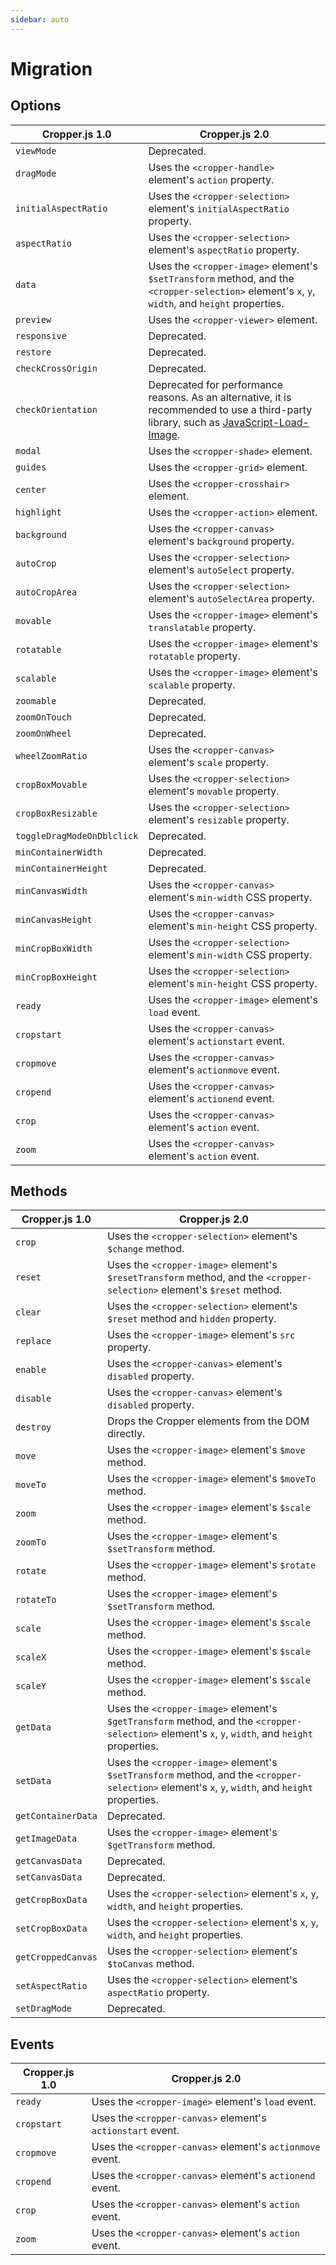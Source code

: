 ```yaml
---
sidebar: auto
---
```


# Migration

## Options

| Cropper.js 1.0 | Cropper.js 2.0 |
| --- | --- |
| `viewMode` | Deprecated. |
| `dragMode` | Uses the `<cropper-handle>` element's `action` property. |
| `initialAspectRatio` | Uses the `<cropper-selection>` element's `initialAspectRatio` property. |
| `aspectRatio` | Uses the `<cropper-selection>` element's `aspectRatio` property. |
| `data` | Uses the `<cropper-image>` element's `$setTransform` method, and the `<cropper-selection>` element's `x`, `y`, `width`, and `height` properties. |
| `preview` | Uses the `<cropper-viewer>` element. |
| `responsive` | Deprecated. |
| `restore` | Deprecated. |
| `checkCrossOrigin` | Deprecated. |
| `checkOrientation` | Deprecated for performance reasons. As an alternative, it is recommended to use a third-party library, such as [JavaScript-Load-Image](https://github.com/blueimp/JavaScript-Load-Image). |
| `modal` | Uses the `<cropper-shade>` element. |
| `guides` | Uses the `<cropper-grid>` element. |
| `center` | Uses the `<cropper-crosshair>` element. |
| `highlight` | Uses the `<cropper-action>` element. |
| `background` | Uses the `<cropper-canvas>` element's `background` property. |
| `autoCrop` | Uses the `<cropper-selection>` element's `autoSelect` property. |
| `autoCropArea` | Uses the `<cropper-selection>` element's `autoSelectArea` property. |
| `movable` | Uses the `<cropper-image>` element's `translatable` property. |
| `rotatable` | Uses the `<cropper-image>` element's `rotatable` property. |
| `scalable` | Uses the `<cropper-image>` element's `scalable` property. |
| `zoomable` | Deprecated. |
| `zoomOnTouch` | Deprecated. |
| `zoomOnWheel` | Deprecated. |
| `wheelZoomRatio` | Uses the `<cropper-canvas>` element's `scale` property. |
| `cropBoxMovable` | Uses the `<cropper-selection>` element's `movable` property. |
| `cropBoxResizable` | Uses the `<cropper-selection>` element's `resizable` property. |
| `toggleDragModeOnDblclick` | Deprecated. |
| `minContainerWidth` | Deprecated. |
| `minContainerHeight` | Deprecated. |
| `minCanvasWidth` | Uses the `<cropper-canvas>` element's `min-width` CSS property. |
| `minCanvasHeight` | Uses the `<cropper-canvas>` element's `min-height` CSS property. |
| `minCropBoxWidth` | Uses the `<cropper-selection>` element's `min-width` CSS property. |
| `minCropBoxHeight` | Uses the `<cropper-selection>` element's `min-height` CSS property. |
| `ready` | Uses the `<cropper-image>` element's `load` event. |
| `cropstart` | Uses the `<cropper-canvas>` element's `actionstart` event. |
| `cropmove` | Uses the `<cropper-canvas>` element's `actionmove` event. |
| `cropend` | Uses the `<cropper-canvas>` element's `actionend` event. |
| `crop` | Uses the `<cropper-canvas>` element's `action` event. |
| `zoom` | Uses the `<cropper-canvas>` element's `action` event. |

## Methods

| Cropper.js 1.0 | Cropper.js 2.0 |
| --- | --- |
| `crop` | Uses the `<cropper-selection>` element's `$change` method. |
| `reset` | Uses the `<cropper-image>` element's `$resetTransform` method, and the `<cropper-selection>` element's `$reset` method. |
| `clear` | Uses the `<cropper-selection>` element's `$reset` method and `hidden` property. |
| `replace` | Uses the `<cropper-image>` element's `src` property. |
| `enable` | Uses the `<cropper-canvas>` element's `disabled` property. |
| `disable` | Uses the `<cropper-canvas>` element's `disabled` property. |
| `destroy` | Drops the Cropper elements from the DOM directly. |
| `move` | Uses the `<cropper-image>` element's `$move` method. |
| `moveTo` | Uses the `<cropper-image>` element's `$moveTo` method. |
| `zoom` | Uses the `<cropper-image>` element's `$scale` method. |
| `zoomTo` | Uses the `<cropper-image>` element's `$setTransform` method. |
| `rotate` | Uses the `<cropper-image>` element's `$rotate` method. |
| `rotateTo` | Uses the `<cropper-image>` element's `$setTransform` method. |
| `scale` | Uses the `<cropper-image>` element's `$scale` method. |
| `scaleX` | Uses the `<cropper-image>` element's `$scale` method. |
| `scaleY` | Uses the `<cropper-image>` element's `$scale` method. |
| `getData` | Uses the `<cropper-image>` element's `$getTransform` method, and the `<cropper-selection>` element's `x`, `y`, `width`, and `height` properties. |
| `setData` | Uses the `<cropper-image>` element's `$setTransform` method, and the `<cropper-selection>` element's `x`, `y`, `width`, and `height` properties. |
| `getContainerData` | Deprecated. |
| `getImageData` | Uses the `<cropper-image>` element's `$getTransform` method. |
| `getCanvasData` | Deprecated. |
| `setCanvasData` | Deprecated. |
| `getCropBoxData` | Uses the `<cropper-selection>` element's `x`, `y`, `width`, and `height` properties. |
| `setCropBoxData` | Uses the `<cropper-selection>` element's `x`, `y`, `width`, and `height` properties. |
| `getCroppedCanvas` | Uses the `<cropper-selection>` element's `$toCanvas` method. |
| `setAspectRatio` | Uses the `<cropper-selection>` element's `aspectRatio` property. |
| `setDragMode` | Deprecated. |

## Events

| Cropper.js 1.0 | Cropper.js 2.0 |
| --- | --- |
| `ready` | Uses the `<cropper-image>` element's `load` event. |
| `cropstart` | Uses the `<cropper-canvas>` element's `actionstart` event. |
| `cropmove` | Uses the `<cropper-canvas>` element's `actionmove` event. |
| `cropend` | Uses the `<cropper-canvas>` element's `actionend` event. |
| `crop` | Uses the `<cropper-canvas>` element's `action` event. |
| `zoom` | Uses the `<cropper-canvas>` element's `action` event. |
